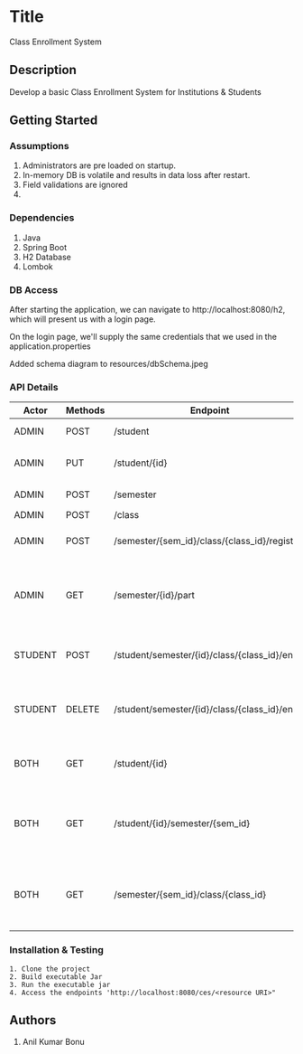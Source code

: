# Title

Class Enrollment System

## Description

Develop a basic Class Enrollment System for Institutions & Students

## Getting Started

### Assumptions
1. Administrators are pre loaded on startup.
2. In-memory DB is volatile and results in data loss after restart.
3. Field validations are ignored
4. 

### Dependencies
1. Java
2. Spring Boot
3. H2 Database
4. Lombok

### DB Access
After starting the application, we can navigate to http://localhost:8080/h2, which will present us with a login page.

On the login page, we'll supply the same credentials that we used in the application.properties

Added schema diagram to resources/dbSchema.jpeg


### API Details

| Actor   | Methods | Endpoint                                       | Details                                                  |
|---------|---------|------------------------------------------------|----------------------------------------------------------|
| ADMIN   | POST    | /student                                       | Add a student                                            |
| ADMIN   | PUT     | /student/{id}                                  | Edit Student Information                                 |
| ADMIN   | POST    | /semester                                      | Add Semester                                             |  
| ADMIN   | POST    | /class                                         | Add Class                                                |
| ADMIN   | POST    | /semester/{sem_id}/class/{class_id}/register   | Register a class in Semester                             | 
| ADMIN   | GET     | /semester/{id}/part                            | Lists all the partime students enrolled for the semester |
| STUDENT | POST    | /student/semester/{id}/class/{class_id}/enroll | Enroll student to class and Semester                     |
| STUDENT | DELETE  | /student/semester/{id}/class/{class_id}/enroll | Delist student from class and semester                   | 
| BOTH    | GET     | /student/{id}                                  | Full History of classed enrolled by student              |
| BOTH    | GET     | /student/{id}/semester/{sem_id}                | List of classed enrolled by a student in a Semester      |
| BOTH    | GET     | /semester/{sem_id}/class/{class_id}            | List of Students enrolled for a class in semester        |


### Installation & Testing

    1. Clone the project
    2. Build executable Jar
    3. Run the executable jar
    4. Access the endpoints 'http://localhost:8080/ces/<resource URI>"

## Authors
1. Anil Kumar Bonu